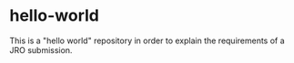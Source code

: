 # hello-world
This is a "hello world" repository in order to explain the requirements of a JRO submission. 
